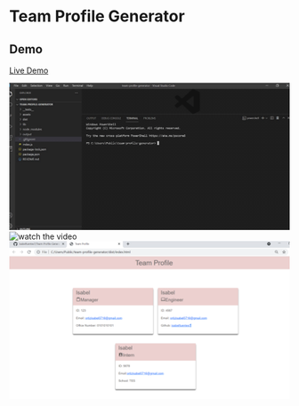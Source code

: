 # Team Profile Generator 


## Demo
[Live Demo](https://github.com/isabelfuentes7/Team-Profile-Generator/blob/main/assets/team-profile-generator.gif)

![watch the video](https://github.com/isabelfuentes7/Team-Profile-Generator/blob/main/assets/team-profile-generator-jest-test.gif)
![watch the video](https://github.com/isabelfuentes7/Team-Profile-Generator/blob/main/assets/team-profile-generator.gif)
![watch the video](https://github.com/isabelfuentes7/Team-Profile-Generator/blob/main/assets/team-profile-generator.PNG)




